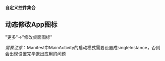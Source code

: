 #### 自定义控件集合

## 动态修改App图标

"更多"->"修改桌面图标"

*需要注意*：Manifest中MainActivity的启动模式需要设置成singleInstance，否则会出现设置完毕退出应用的问题